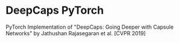 # DeepCaps PyTorch
PyTorch Implementation of "DeepCaps: Going Deeper with Capsule Networks" by Jathushan Rajasegaran et al. [CVPR 2019]
